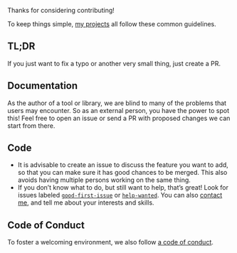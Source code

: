 <!-- insert
---
title: "Contribution Guidelines"
date: 2021-10-02T21:00:23+02:00
weight: 2000
draft: false
---
end_insert -->

Thanks for considering contributing!

To keep things simple, [my projects](https://cj.rs/open-source) all follow these common guidelines.

## TL;DR

If you just want to fix a typo or another very small thing, just create a PR.

## Documentation

As the author of a tool or library, we are blind to many of the problems that users may encounter. So as an external person, you have the power to spot this! Feel free to open an issue or send a PR with proposed changes we can start from there.

## Code

* It is advisable to create an issue to discuss the feature you want to add, so that you can make sure it has good chances to be merged. This also avoids having multiple persons working on the same thing.
* If you don’t know what to do, but still want to help, that’s great! Look for issues labeled [`good-first-issue`][gh-first] or [`help-wanted`][gh-help]. You can also [contact me](https://cj.rs/contact), and tell me about your interests and skills.

## Code of Conduct

To foster a welcoming environment, we also follow [a code of conduct](https://cj.rs/docs/code-of-conduct/).

[gh-first]: https://github.com/search?q=user%3Acljoly+label%3A%22good+first+issue%22+state%3Aopen&type=Issues
[gh-help]: https://github.com/search?q=user%3Acljoly+label%3A%22help+wanted%22+state%3Aopen&type=Issues
